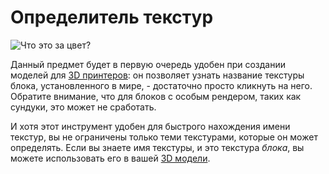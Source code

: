 # Определитель текстур

![Что это за цвет?](oredict:oc:texturePicker)

Данный предмет будет в первую очередь удобен при создании моделей для [3D принтеров](../block/printer.md): он позволяет узнать название текстуры блока, установленного в мире, - достаточно просто кликнуть на него. Обратите внимание, что для блоков с особым рендером, таких как сундуки, это может не сработать.

И хотя этот инструмент удобен для быстрого нахождения имени текстур, вы не ограничены только теми текстурами, которые он может определять. Если вы знаете имя текстуры, и это текстура *блока*, вы можете использовать его в вашей [3D модели](../block/print.md).
